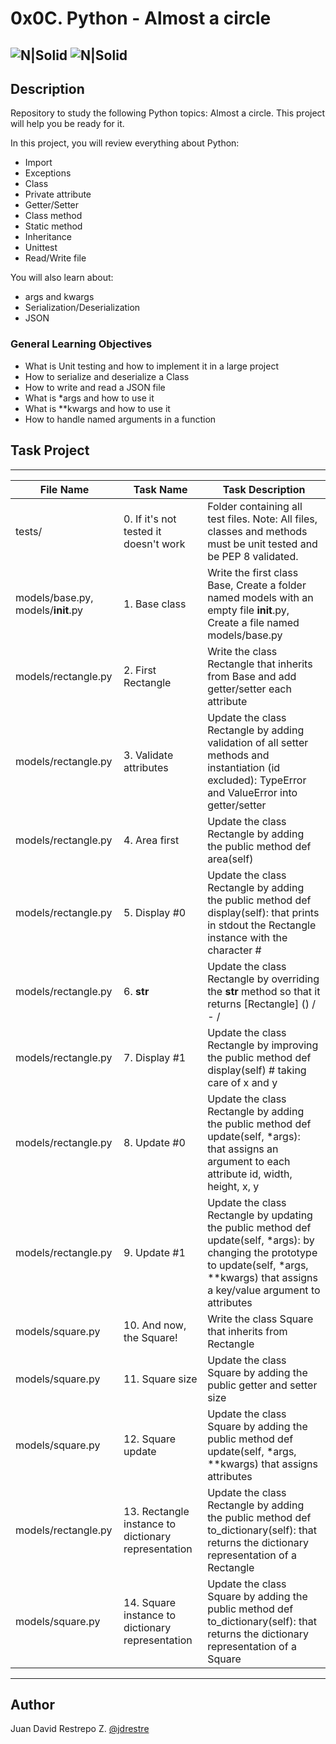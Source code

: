 # 0x0C. Python - Almost a circle

![N|Solid](https://www.holbertonschool.com/holberton-logo.png) ![N|Solid](https://intranet.hbtn.io/assets/holberton-logo-coral-27055cb2f875eb10bf3b3942e52a24581bc0667695bdc856d4f08b469b678000.png)
---

## Description
Repository to study the following Python topics: Almost a circle. This project will help you be ready for it.

In this project, you will review everything about Python:

- Import
- Exceptions
- Class
- Private attribute
- Getter/Setter
- Class method
- Static method
- Inheritance
- Unittest
- Read/Write file

You will also learn about:

- args and kwargs
- Serialization/Deserialization
- JSON

### General Learning Objectives

- What is Unit testing and how to implement it in a large project
- How to serialize and deserialize a Class
- How to write and read a JSON file
- What is *args and how to use it
- What is **kwargs and how to use it
- How to handle named arguments in a function

## Task Project
---
File Name|Task Name|Task Description
---|---|---
tests/|0. If it's not tested it doesn't work|Folder containing all test files. Note: All files, classes and methods must be unit tested and be PEP 8 validated.
models/base.py, models/__init__.py|1. Base class|Write the first class Base, Create a folder named models with an empty file __init__.py, Create a file named models/base.py
models/rectangle.py|2. First Rectangle|Write the class Rectangle that inherits from Base and add getter/setter each attribute
models/rectangle.py|3. Validate attributes|Update the class Rectangle by adding validation of all setter methods and instantiation (id excluded): TypeError and ValueError into getter/setter
models/rectangle.py|4. Area first|Update the class Rectangle by adding the public method def area(self)
models/rectangle.py|5. Display #0|Update the class Rectangle by adding the public method def display(self): that prints in stdout the Rectangle instance with the character #
models/rectangle.py|6. __str__|Update the class Rectangle by overriding the __str__ method so that it returns [Rectangle] (<id>) <x>/<y> - <width>/<height>
models/rectangle.py|7. Display #1|Update the class Rectangle by improving the public method def display(self) # taking care of x and y
models/rectangle.py|8. Update #0|Update the class Rectangle by adding the public method def update(self, *args): that assigns an argument to each attribute id, width, height, x, y
models/rectangle.py|9. Update #1|Update the class Rectangle by updating the public method def update(self, *args): by changing the prototype to update(self, *args, **kwargs) that assigns a key/value argument to attributes
models/square.py|10. And now, the Square!|Write the class Square that inherits from Rectangle
models/square.py|11. Square size|Update the class Square by adding the public getter and setter size
models/square.py|12. Square update|Update the class Square by adding the public method def update(self, *args, **kwargs) that assigns attributes
models/rectangle.py|13. Rectangle instance to dictionary representation|Update the class Rectangle by adding the public method def to_dictionary(self): that returns the dictionary representation of a Rectangle
models/square.py|14. Square instance to dictionary representation|Update the class Square by adding the public method def to_dictionary(self): that returns the dictionary representation of a Square


---
## Author

Juan David Restrepo Z. [@jdrestre](https://twitter.com/jdrestre)